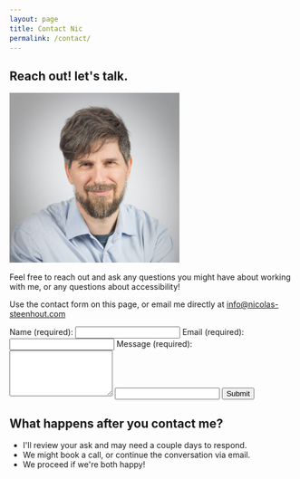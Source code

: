 ```yaml
---
layout: page
title: Contact Nic
permalink: /contact/
---
```


## Reach out! let's talk.
<div class="grid-reflow">
    <div>
    <p><img src="/img/nic-temp.jpg" alt=""></p>
   

<p>Feel free to reach out and ask any questions you might have about working with me, or any questions about accessibility!</p>

<p>Use the contact form on this page, or email me directly at <a href="info@nicolas-steenhout.com">info@nicolas-steenhout.com</a></p>
</div>
  <div>
   
<form action="https://usebasin.com/f/f369a9edd4dd" method="POST">
    <label for="name" autocomplete="on">Name <span aria-hidden="true">(required)</span>:</label>
    <input type="text" id="name" name="name" aria-required="true">
     <label for="email" autocomplete="on">Email <span aria-hidden="true">(required)</span>:</label>
   <input type="email" id="email" name="email" aria-required="true">
    <label for="msg">Message <span aria-hidden="true">(required)</span>:</label>
    <textarea id="msg" name="msg" rows="5" cols="20" aria-required="true"></textarea>
    <input class="a11y-hidden" id="honey" name="honey" aria-label="Bot trap. Do not fill" tabindex="-1">
   <input type="submit" value="Submit">
</form>
  </div>
</div>



## What happens after you contact me?

* I'll review your ask and may need a couple days to respond.
* We might book a call, or continue the conversation via email.
* We proceed if we're both happy!

